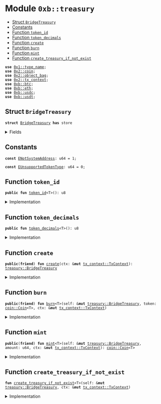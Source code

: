 
<a name="0xb_treasury"></a>

# Module `0xb::treasury`



-  [Struct `BridgeTreasury`](#0xb_treasury_BridgeTreasury)
-  [Constants](#@Constants_0)
-  [Function `token_id`](#0xb_treasury_token_id)
-  [Function `token_decimals`](#0xb_treasury_token_decimals)
-  [Function `create`](#0xb_treasury_create)
-  [Function `burn`](#0xb_treasury_burn)
-  [Function `mint`](#0xb_treasury_mint)
-  [Function `create_treasury_if_not_exist`](#0xb_treasury_create_treasury_if_not_exist)


<pre><code><b>use</b> <a href="dependencies/move-stdlib/type_name.md#0x1_type_name">0x1::type_name</a>;
<b>use</b> <a href="dependencies/sui-framework/coin.md#0x2_coin">0x2::coin</a>;
<b>use</b> <a href="dependencies/sui-framework/object_bag.md#0x2_object_bag">0x2::object_bag</a>;
<b>use</b> <a href="dependencies/sui-framework/tx_context.md#0x2_tx_context">0x2::tx_context</a>;
<b>use</b> <a href="btc.md#0xb_btc">0xb::btc</a>;
<b>use</b> <a href="eth.md#0xb_eth">0xb::eth</a>;
<b>use</b> <a href="usdc.md#0xb_usdc">0xb::usdc</a>;
<b>use</b> <a href="usdt.md#0xb_usdt">0xb::usdt</a>;
</code></pre>



<a name="0xb_treasury_BridgeTreasury"></a>

## Struct `BridgeTreasury`



<pre><code><b>struct</b> <a href="treasury.md#0xb_treasury_BridgeTreasury">BridgeTreasury</a> <b>has</b> store
</code></pre>



<details>
<summary>Fields</summary>


<dl>
<dt>
<code>treasuries: <a href="dependencies/sui-framework/object_bag.md#0x2_object_bag_ObjectBag">object_bag::ObjectBag</a></code>
</dt>
<dd>

</dd>
</dl>


</details>

<a name="@Constants_0"></a>

## Constants


<a name="0xb_treasury_ENotSystemAddress"></a>



<pre><code><b>const</b> <a href="treasury.md#0xb_treasury_ENotSystemAddress">ENotSystemAddress</a>: u64 = 1;
</code></pre>



<a name="0xb_treasury_EUnsupportedTokenType"></a>



<pre><code><b>const</b> <a href="treasury.md#0xb_treasury_EUnsupportedTokenType">EUnsupportedTokenType</a>: u64 = 0;
</code></pre>



<a name="0xb_treasury_token_id"></a>

## Function `token_id`



<pre><code><b>public</b> <b>fun</b> <a href="treasury.md#0xb_treasury_token_id">token_id</a>&lt;T&gt;(): u8
</code></pre>



<details>
<summary>Implementation</summary>


<pre><code><b>public</b> <b>fun</b> <a href="treasury.md#0xb_treasury_token_id">token_id</a>&lt;T&gt;(): u8 {
    <b>let</b> coin_type = <a href="dependencies/move-stdlib/type_name.md#0x1_type_name_get">type_name::get</a>&lt;T&gt;();
    <b>if</b> (coin_type == <a href="dependencies/move-stdlib/type_name.md#0x1_type_name_get">type_name::get</a>&lt;BTC&gt;()) {
        1
    } <b>else</b> <b>if</b> (coin_type == <a href="dependencies/move-stdlib/type_name.md#0x1_type_name_get">type_name::get</a>&lt;ETH&gt;()) {
        2
    } <b>else</b> <b>if</b> (coin_type == <a href="dependencies/move-stdlib/type_name.md#0x1_type_name_get">type_name::get</a>&lt;USDC&gt;()) {
        3
    } <b>else</b> <b>if</b> (coin_type == <a href="dependencies/move-stdlib/type_name.md#0x1_type_name_get">type_name::get</a>&lt;USDT&gt;()) {
        4
    } <b>else</b> {
        <b>abort</b> <a href="treasury.md#0xb_treasury_EUnsupportedTokenType">EUnsupportedTokenType</a>
    }
}
</code></pre>



</details>

<a name="0xb_treasury_token_decimals"></a>

## Function `token_decimals`



<pre><code><b>public</b> <b>fun</b> <a href="treasury.md#0xb_treasury_token_decimals">token_decimals</a>&lt;T&gt;(): u8
</code></pre>



<details>
<summary>Implementation</summary>


<pre><code><b>public</b> <b>fun</b> <a href="treasury.md#0xb_treasury_token_decimals">token_decimals</a>&lt;T&gt;(): u8 {
    <b>let</b> coin_type = <a href="dependencies/move-stdlib/type_name.md#0x1_type_name_get">type_name::get</a>&lt;T&gt;();
    <b>if</b> (coin_type == <a href="dependencies/move-stdlib/type_name.md#0x1_type_name_get">type_name::get</a>&lt;BTC&gt;()) {
        <a href="btc.md#0xb_btc_decimal">btc::decimal</a>()
    } <b>else</b> <b>if</b> (coin_type == <a href="dependencies/move-stdlib/type_name.md#0x1_type_name_get">type_name::get</a>&lt;ETH&gt;()) {
        <a href="eth.md#0xb_eth_decimal">eth::decimal</a>()
    } <b>else</b> <b>if</b> (coin_type == <a href="dependencies/move-stdlib/type_name.md#0x1_type_name_get">type_name::get</a>&lt;USDC&gt;()) {
        <a href="usdc.md#0xb_usdc_decimal">usdc::decimal</a>()
    } <b>else</b> <b>if</b> (coin_type == <a href="dependencies/move-stdlib/type_name.md#0x1_type_name_get">type_name::get</a>&lt;USDT&gt;()) {
        <a href="usdt.md#0xb_usdt_decimal">usdt::decimal</a>()
    } <b>else</b> {
        <b>abort</b> <a href="treasury.md#0xb_treasury_EUnsupportedTokenType">EUnsupportedTokenType</a>
    }
}
</code></pre>



</details>

<a name="0xb_treasury_create"></a>

## Function `create`



<pre><code><b>public</b>(<b>friend</b>) <b>fun</b> <a href="treasury.md#0xb_treasury_create">create</a>(ctx: &<b>mut</b> <a href="dependencies/sui-framework/tx_context.md#0x2_tx_context_TxContext">tx_context::TxContext</a>): <a href="treasury.md#0xb_treasury_BridgeTreasury">treasury::BridgeTreasury</a>
</code></pre>



<details>
<summary>Implementation</summary>


<pre><code><b>public</b>(<b>friend</b>) <b>fun</b> <a href="treasury.md#0xb_treasury_create">create</a>(ctx: &<b>mut</b> TxContext): <a href="treasury.md#0xb_treasury_BridgeTreasury">BridgeTreasury</a> {
    <b>assert</b>!(<a href="dependencies/sui-framework/tx_context.md#0x2_tx_context_sender">tx_context::sender</a>(ctx) == @0x0, <a href="treasury.md#0xb_treasury_ENotSystemAddress">ENotSystemAddress</a>);
    <a href="treasury.md#0xb_treasury_BridgeTreasury">BridgeTreasury</a> {
        treasuries: <a href="dependencies/sui-framework/object_bag.md#0x2_object_bag_new">object_bag::new</a>(ctx)
    }
}
</code></pre>



</details>

<a name="0xb_treasury_burn"></a>

## Function `burn`



<pre><code><b>public</b>(<b>friend</b>) <b>fun</b> <a href="treasury.md#0xb_treasury_burn">burn</a>&lt;T&gt;(self: &<b>mut</b> <a href="treasury.md#0xb_treasury_BridgeTreasury">treasury::BridgeTreasury</a>, token: <a href="dependencies/sui-framework/coin.md#0x2_coin_Coin">coin::Coin</a>&lt;T&gt;, ctx: &<b>mut</b> <a href="dependencies/sui-framework/tx_context.md#0x2_tx_context_TxContext">tx_context::TxContext</a>)
</code></pre>



<details>
<summary>Implementation</summary>


<pre><code><b>public</b>(<b>friend</b>) <b>fun</b> <a href="treasury.md#0xb_treasury_burn">burn</a>&lt;T&gt;(self: &<b>mut</b> <a href="treasury.md#0xb_treasury_BridgeTreasury">BridgeTreasury</a>, token: Coin&lt;T&gt;, ctx: &<b>mut</b> TxContext) {
    <a href="treasury.md#0xb_treasury_create_treasury_if_not_exist">create_treasury_if_not_exist</a>&lt;T&gt;(self, ctx);
    <b>let</b> <a href="treasury.md#0xb_treasury">treasury</a> = <a href="dependencies/sui-framework/object_bag.md#0x2_object_bag_borrow_mut">object_bag::borrow_mut</a>(&<b>mut</b> self.treasuries, <a href="dependencies/move-stdlib/type_name.md#0x1_type_name_get">type_name::get</a>&lt;T&gt;());
    <a href="dependencies/sui-framework/coin.md#0x2_coin_burn">coin::burn</a>(<a href="treasury.md#0xb_treasury">treasury</a>, token);
}
</code></pre>



</details>

<a name="0xb_treasury_mint"></a>

## Function `mint`



<pre><code><b>public</b>(<b>friend</b>) <b>fun</b> <a href="treasury.md#0xb_treasury_mint">mint</a>&lt;T&gt;(self: &<b>mut</b> <a href="treasury.md#0xb_treasury_BridgeTreasury">treasury::BridgeTreasury</a>, amount: u64, ctx: &<b>mut</b> <a href="dependencies/sui-framework/tx_context.md#0x2_tx_context_TxContext">tx_context::TxContext</a>): <a href="dependencies/sui-framework/coin.md#0x2_coin_Coin">coin::Coin</a>&lt;T&gt;
</code></pre>



<details>
<summary>Implementation</summary>


<pre><code><b>public</b>(<b>friend</b>) <b>fun</b> <a href="treasury.md#0xb_treasury_mint">mint</a>&lt;T&gt;(self: &<b>mut</b> <a href="treasury.md#0xb_treasury_BridgeTreasury">BridgeTreasury</a>, amount: u64, ctx: &<b>mut</b> TxContext): Coin&lt;T&gt; {
    <a href="treasury.md#0xb_treasury_create_treasury_if_not_exist">create_treasury_if_not_exist</a>&lt;T&gt;(self, ctx);
    <b>let</b> <a href="treasury.md#0xb_treasury">treasury</a> = <a href="dependencies/sui-framework/object_bag.md#0x2_object_bag_borrow_mut">object_bag::borrow_mut</a>(&<b>mut</b> self.treasuries, <a href="dependencies/move-stdlib/type_name.md#0x1_type_name_get">type_name::get</a>&lt;T&gt;());
    <a href="dependencies/sui-framework/coin.md#0x2_coin_mint">coin::mint</a>(<a href="treasury.md#0xb_treasury">treasury</a>, amount, ctx)
}
</code></pre>



</details>

<a name="0xb_treasury_create_treasury_if_not_exist"></a>

## Function `create_treasury_if_not_exist`



<pre><code><b>fun</b> <a href="treasury.md#0xb_treasury_create_treasury_if_not_exist">create_treasury_if_not_exist</a>&lt;T&gt;(self: &<b>mut</b> <a href="treasury.md#0xb_treasury_BridgeTreasury">treasury::BridgeTreasury</a>, ctx: &<b>mut</b> <a href="dependencies/sui-framework/tx_context.md#0x2_tx_context_TxContext">tx_context::TxContext</a>)
</code></pre>



<details>
<summary>Implementation</summary>


<pre><code><b>fun</b> <a href="treasury.md#0xb_treasury_create_treasury_if_not_exist">create_treasury_if_not_exist</a>&lt;T&gt;(self: &<b>mut</b> <a href="treasury.md#0xb_treasury_BridgeTreasury">BridgeTreasury</a>, ctx: &<b>mut</b> TxContext) {
    <b>let</b> type = <a href="dependencies/move-stdlib/type_name.md#0x1_type_name_get">type_name::get</a>&lt;T&gt;();
    <b>if</b> (!<a href="dependencies/sui-framework/object_bag.md#0x2_object_bag_contains">object_bag::contains</a>(&self.treasuries, type)) {
        // Lazily create currency <b>if</b> not exists
        <b>if</b> (type == <a href="dependencies/move-stdlib/type_name.md#0x1_type_name_get">type_name::get</a>&lt;BTC&gt;()) {
            <a href="dependencies/sui-framework/object_bag.md#0x2_object_bag_add">object_bag::add</a>(&<b>mut</b> self.treasuries, type, <a href="btc.md#0xb_btc_create">btc::create</a>(ctx));
        } <b>else</b> <b>if</b> (type == <a href="dependencies/move-stdlib/type_name.md#0x1_type_name_get">type_name::get</a>&lt;ETH&gt;()) {
            <a href="dependencies/sui-framework/object_bag.md#0x2_object_bag_add">object_bag::add</a>(&<b>mut</b> self.treasuries, type, <a href="eth.md#0xb_eth_create">eth::create</a>(ctx));
        } <b>else</b> <b>if</b> (type == <a href="dependencies/move-stdlib/type_name.md#0x1_type_name_get">type_name::get</a>&lt;USDC&gt;()) {
            <a href="dependencies/sui-framework/object_bag.md#0x2_object_bag_add">object_bag::add</a>(&<b>mut</b> self.treasuries, type, <a href="usdc.md#0xb_usdc_create">usdc::create</a>(ctx));
        } <b>else</b> <b>if</b> (type == <a href="dependencies/move-stdlib/type_name.md#0x1_type_name_get">type_name::get</a>&lt;USDT&gt;()) {
            <a href="dependencies/sui-framework/object_bag.md#0x2_object_bag_add">object_bag::add</a>(&<b>mut</b> self.treasuries, type, <a href="usdt.md#0xb_usdt_create">usdt::create</a>(ctx));
        } <b>else</b> {
            <b>abort</b> <a href="treasury.md#0xb_treasury_EUnsupportedTokenType">EUnsupportedTokenType</a>
        };
    };
}
</code></pre>



</details>
